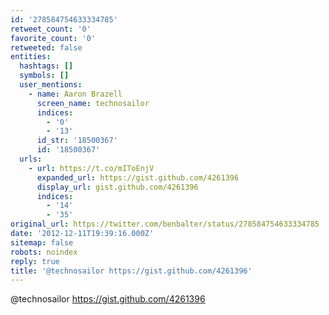 ```yaml
---
id: '278584754633334785'
retweet_count: '0'
favorite_count: '0'
retweeted: false
entities:
  hashtags: []
  symbols: []
  user_mentions:
    - name: Aaron Brazell
      screen_name: technosailor
      indices:
        - '0'
        - '13'
      id_str: '18500367'
      id: '18500367'
  urls:
    - url: https://t.co/mIToEnjV
      expanded_url: https://gist.github.com/4261396
      display_url: gist.github.com/4261396
      indices:
        - '14'
        - '35'
original_url: https://twitter.com/benbalter/status/278584754633334785
date: '2012-12-11T19:39:16.000Z'
sitemap: false
robots: noindex
reply: true
title: '@technosailor https://gist.github.com/4261396'
---
```


@technosailor https://gist.github.com/4261396